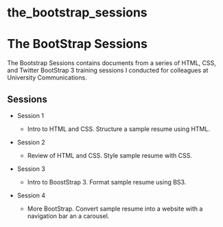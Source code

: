 the_bootstrap_sessions
======================

# The BootStrap Sessions

The Bootstrap Sessions contains documents from a series of HTML, CSS, and Twitter BootStrap 3 training sessions I conducted for colleagues at University Communications.

## Sessions

- Session 1

  - Intro to HTML and CSS. Structure a sample resume using HTML.

- Session 2

  - Review of HTML and CSS. Style sample resume with CSS.
  
- Session 3

  - Intro to BoostStrap 3. Format sample resume using BS3.
  
- Session 4
  
  - More BootStrap. Convert sample resume into a website with a navigation bar an a carousel. 
